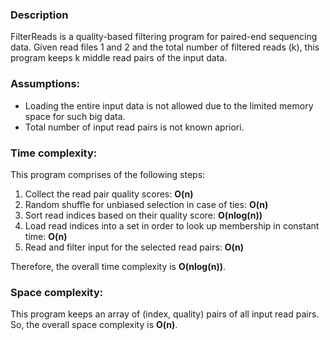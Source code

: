 ### Description
FilterReads is a quality-based filtering program for paired-end sequencing data. Given read files 1 and 2 and the total number of filtered reads (k), this program keeps k middle read pairs of the input data.

### Assumptions:
- Loading the entire input data is not allowed due to the limited memory space for such big data.
- Total number of input read pairs is not known apriori.

### Time complexity:
This program comprises of the following steps:
1. Collect the read pair quality scores: **O(n)**
2. Random shuffle for unbiased selection in case of ties: **O(n)**
3. Sort read indices based on their quality score: **O(nlog(n))**
4. Load read indices into a set in order to look up membership in constant time: **O(n)**
5. Read and filter input for the selected read pairs: **O(n)**

Therefore, the overall time complexity is **O(nlog(n))**.

### Space complexity:
This program keeps an array of (index, quality) pairs of all input read pairs. So, the overall space complexity is **O(n)**.
